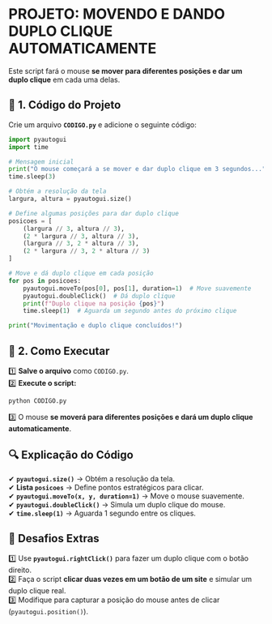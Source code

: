 # PROJETO: MOVENDO E DANDO DUPLO CLIQUE AUTOMATICAMENTE
Este script fará o mouse **se mover para diferentes posições e dar um duplo clique** em cada uma delas.  

## **📄 1. Código do Projeto**  
Crie um arquivo **`CODIGO.py`** e adicione o seguinte código:  

```python
import pyautogui
import time

# Mensagem inicial
print("O mouse começará a se mover e dar duplo clique em 3 segundos...")
time.sleep(3)

# Obtém a resolução da tela
largura, altura = pyautogui.size()

# Define algumas posições para dar duplo clique
posicoes = [
    (largura // 3, altura // 3),
    (2 * largura // 3, altura // 3),
    (largura // 3, 2 * altura // 3),
    (2 * largura // 3, 2 * altura // 3)
]

# Move e dá duplo clique em cada posição
for pos in posicoes:
    pyautogui.moveTo(pos[0], pos[1], duration=1)  # Move suavemente
    pyautogui.doubleClick()  # Dá duplo clique
    print(f"Duplo clique na posição {pos}")
    time.sleep(1)  # Aguarda um segundo antes do próximo clique

print("Movimentação e duplo clique concluídos!")
```

## **🚀 2. Como Executar**  
1️⃣ **Salve o arquivo** como `CODIGO.py`.  
2️⃣ **Execute o script:**  
   ```bash
   python CODIGO.py
   ```  
3️⃣ O mouse **se moverá para diferentes posições e dará um duplo clique automaticamente**.  

## **🔍 Explicação do Código**  
✔ **`pyautogui.size()`** → Obtém a resolução da tela.  
✔ **Lista `posicoes`** → Define pontos estratégicos para clicar.  
✔ **`pyautogui.moveTo(x, y, duration=1)`** → Move o mouse suavemente.  
✔ **`pyautogui.doubleClick()`** → Simula um duplo clique do mouse.  
✔ **`time.sleep(1)`** → Aguarda 1 segundo entre os cliques.  

## **🎯 Desafios Extras**  
1️⃣ Use **`pyautogui.rightClick()`** para fazer um duplo clique com o botão direito.  
2️⃣ Faça o script **clicar duas vezes em um botão de um site** e simular um duplo clique real.  
3️⃣ Modifique para capturar a posição do mouse antes de clicar (`pyautogui.position()`).  
